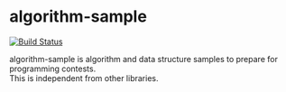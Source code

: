 algorithm-sample
==============
[![Build Status](https://secure.travis-ci.org/equus52/algorithm-sample.png)](https://travis-ci.org/equus52/algorithm-sample)

algorithm-sample is algorithm and data structure samples to prepare for programming contests.  
This is independent from other libraries.
